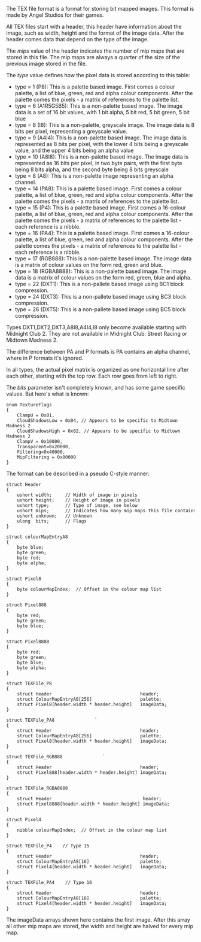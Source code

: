 The TEX file format is a format for storing bit mapped images. This
format is made by Angel Studios for their games.

All TEX files start with a header, this header have information about
the image, such as width, height and the format of the image data. After
the header comes data that depend on the type of the image.

The *mips* value of the header indicates the number of mip maps that are
stored in this file. The mip maps are always a quarter of the size of
the previous image stored in the file.

The *type* value defines how the pixel data is stored according to this
table:

  - type = 1 (P8): This is a palette based image. First comes a colour
    palette, a list of blue, green, red and alpha colour components.
    After the palette comes the pixels - a matrix of references to the
    palette list.
  - type = 6 (A1R5G5B5): This is a non-palette based image. The image data
    is a set of 16 bit values, with 1 bit alpha, 5 bit red, 5 bit green, 5 bit blue
  - type = 8 (I8): This is a non-palette, greyscale image. The image data
    is 8 bits per pixel, representing a greyscale value.
  - type = 9 (A4I4): This is a non-palette based image. The image data
    is represented as 8 bits per pixel, with the lower 4 bits being a
    greyscale value, and the upper 4 bits being an alpha value
  - type = 10 (A8I8): This is a non-palette based image. The image data
    is represented as 16 bits per pixel, in two byte pairs, with the
    first byte being 8 bits alpha, and the second byte being 8 bits greyscale
  - type = 8 (A8): This is a non-palette image representing an alpha channel.
  - type = 14 (PA8): This is a palette based image. First comes a colour
    palette, a list of blue, green, red and alpha colour components.
    After the palette comes the pixels - a matrix of references to the
    palette list.
  - type = 15 (P4): This is a palette based image. First comes a
    16-colour palette, a list of blue, green, red and alpha colour
    components. After the palette comes the pixels - a matrix of
    references to the palette list - each reference is a nibble.
  - type = 16 (PA4): This is a palette based image. First comes a
    16-colour palette, a list of blue, green, red and alpha colour
    components. After the palette comes the pixels - a matrix of
    references to the palette list - each reference is a nibble.
  - type = 17 (RGB888): This is a non-palette based image. The image
    data is a matrix of colour values on the form red, green and blue.
  - type = 18 (RGBA8888): This is a non-palette based image. The image
    data is a matrix of colour values on the form red, green, blue and
    alpha.
  - type = 22 (DXT1): This is a non-pallete based image using BC1 block compression.
  - type = 24 (DXT3): This is a non-pallete based image using BC3 block compression.
  - type = 26 (DXT5): This is a non-pallete based image using BC5 block compression.

Types DXT1,DXT2,DXT3,A8I8,A4I4,I8 only become available starting with Midnight Club 2.
They are not available in Midnight Club: Street Racing or Midtown Madness 2.

The difference between PA and P formats is PA contains an alpha channel, where in P formats it's ignored.

In all types, the actual pixel matrix is organized as one horizontal
line after each other, starting with the top row. Each row goes from
left to right.

The *bits* parameter isn't completely known, and has some game specific values. But here's what is known:
```
enum TextureFlags
{
    ClampU = 0x01,
    CloudShadowsLow = 0x04, // Appears to be specific to Midtown Madness 2
    CloudShadowsHigh = 0x02, // Appears to be specific to Midtown Madness 2
    ClampV = 0x10000,
    Transparent=0x20000,
    Filtering=0x40000,
    MipFiltering = 0x80000
}
```

The format can be described in a pseudo C-style manner:

```
struct Header
{
    ushort width;     // Width of image in pixels
    ushort height;    // Height of image in pixels
    ushort type;      // Type of image, see below
    ushort mips;      // Indicates how many mip maps this file contains
    ushort unknown;   // Unknown
    ulong  bits;      // Flags
}
```

```
struct colourMapEntryA8
{
    byte blue;
    byte green;
    byte red;
    byte alpha;
}
```

```
struct Pixel8
{
    byte colourMapIndex;  // Offset in the colour map list
}
```

```
struct Pixel888
{
    byte red;
    byte green;
    byte blue;
}
```

```
struct Pixel8888
{
    byte red;
    byte green;
    byte blue;
    byte alpha;
}
```

```
struct TEXFile_P8
{
    struct Header                                 header;
    struct ColourMapEntryA8[256]                  palette;
    struct Pixel8[header.width * header.height]   imageData;
}
```

```
struct TEXFile_PA8               `
{
    struct Header                                 header;
    struct ColourMapEntryA8[256]                  palette;
    struct Pixel8[header.width * header.height]   imageData;
}
```

```
struct TEXFile_RGB888               `
{
    struct Header                                 header;
    struct Pixel888[header.width * header.height] imageData;
}
```

```
struct TEXFile_RGBA8888
{
    struct Header                                  header;
    struct Pixel8888[header.width * header.height] imageData;
}
```

```
struct Pixel4
{
    nibble colourMapIndex;  // Offset in the colour map list
}
```

```
struct TEXFile_P4    // Type 15
{
    struct Header                                 header;
    struct ColourMapEntryA8[16]                   palette;
    struct Pixel4[header.width * header.height]   imageData;
}
```

```
struct TEXFile_PA4    // Type 16
{
    struct Header                                 header;
    struct ColourMapEntryA8[16]                   palette;
    struct Pixel4[header.width * header.height]   imageData;
}
```
The imageData arrays shown here contains the first image. After this
array all other mip maps are stored, the width and height are halved for
every mip map.
